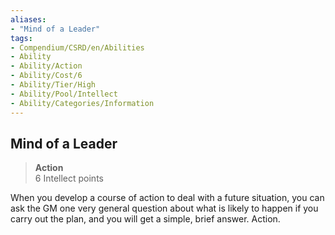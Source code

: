 ```yaml
---
aliases:
- "Mind of a Leader"
tags:
- Compendium/CSRD/en/Abilities
- Ability
- Ability/Action
- Ability/Cost/6
- Ability/Tier/High
- Ability/Pool/Intellect
- Ability/Categories/Information
---
```


  
## Mind of a Leader  
>**Action**  
>6 Intellect points
  
When you develop a course of action to deal with a future situation, you can ask the GM one very general question about what is likely to happen if you carry out the plan, and you will get a simple, brief answer. Action.